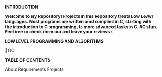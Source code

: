 **INTRODUCTION**

**Welcome to my Repository! Projects in this Repository treats Low Levwl languages. Most programs are written amd complied in C, starting with the introduction to C programming, to more advanced tasks in C. #Cisfun. Feel free to check them out and leave your reviews :)**

**LOW LEVEL PROGRAMMING AND ALGORITHMS**

OC

**TABLE OF CONTENTS**

About
Requirements
Projects


